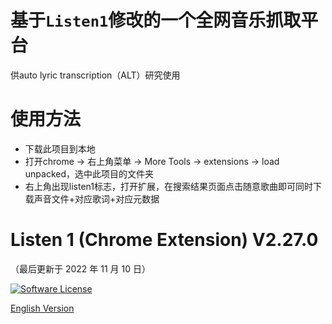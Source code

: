 # 基于`Listen1`修改的一个全网音乐抓取平台
供auto lyric transcription（ALT）研究使用

# 使用方法
- 下载此项目到本地
- 打开chrome -> 右上角菜单 -> More Tools -> extensions -> load unpacked，选中此项目的文件夹
- 右上角出现listen1标志，打开扩展，在搜索结果页面点击随意歌曲即可同时下载声音文件+对应歌词+对应元数据


# Listen 1 (Chrome Extension) V2.27.0

（最后更新于 2022 年 11 月 10 日）

[![Software License](https://img.shields.io/badge/license-MIT-brightgreen.svg)](LICENSE)

[English Version](https://github.com/listen1/listen1_chrome_extension/blob/master/README_EN.md)
